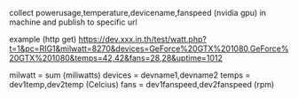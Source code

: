 collect powerusage,temperature,devicename,fanspeed (nvidia gpu) in machine and publish to specific url 

example (http get) 
https://dev.xxx.in.th/test/watt.php?t=1&pc=RIG1&milwatt=8270&devices=GeForce%20GTX%201080,GeForce%20GTX%201080&temps=42,42&fans=28,28&uptime=1012


milwatt = sum (miliwatts)
devices = devname1,devname2
temps = dev1temp,dev2temp (Celcius)
fans = dev1fanspeed,dev2fanspeed (rpm)